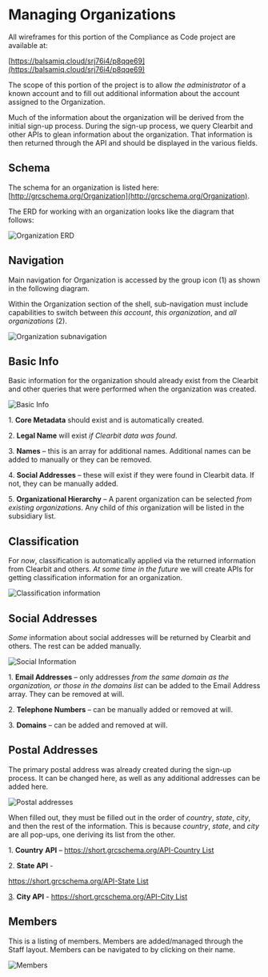 # Managing Organizations

All wireframes for this portion of the Compliance as Code project are available at:

[https://balsamiq.cloud/srj76i4/p8qqe69](https://balsamiq.cloud/srj76i4/p8qqe69)

The scope of this portion of the project is to allow _the administrator_ of a known account and to fill out additional information about the account assigned to the Organization.

Much of the information about the organization will be derived from the initial sign-up process. During the sign-up process, we query Clearbit and other APIs to glean information about the organization. That information is then returned through the API and should be displayed in the various fields.

## Schema

The schema for an organization is listed here: [http://grcschema.org/Organization](http://grcschema.org/Organization).

The ERD for working with an organization looks like the diagram that follows:

![Organization ERD](<../../.gitbook/assets/0 (8).png>)

## Navigation

Main navigation for Organization is accessed by the group icon (1) as shown in the following diagram.

Within the Organization section of the shell, sub-navigation must include capabilities to switch between _this account_, _this organization_, and _all organizations_ (2).

![Organization subnavigation](<../../.gitbook/assets/1 (6).png>)

## Basic Info

Basic information for the organization should already exist from the Clearbit and other queries that were performed when the organization was created.

![Basic Info](<../../.gitbook/assets/2 (13).png>)

1\. **Core Metadata** should exist and is automatically created.

2\. **Legal Name** will exist _if Clearbit data was found_.

3\. **Names** – this is an array for additional names. Additional names can be added to manually or they can be removed.

4\. **Social Addresses** – these will exist if they were found in Clearbit data. If not, they can be manually added.

5\. **Organizational Hierarchy** – A parent organization can be selected _from existing organizations_. Any child of _this_ organization will be listed in the subsidiary list.

## Classification

For _now_, classification is automatically applied via the returned information from Clearbit and others. _At some time in the future_ we will create APIs for getting classification information for an organization.

![Classification information](<../../.gitbook/assets/3 (3).png>)

## Social Addresses

_Some_ information about social addresses will be returned by Clearbit and others. The rest can be added manually.

![Social Information](<../../.gitbook/assets/4 (11).png>)

1\. **Email Addresses** – only addresses _from the same domain as the organization, or those in the domains list_ can be added to the Email Address array. They can be removed at will.

2\. **Telephone Numbers** – can be manually added or removed at will.

3\. **Domains** – can be added and removed at will.

## Postal Addresses

The primary postal address was already created during the sign-up process. It can be changed here, as well as any additional addresses can be added here.

![Postal addresses](<../../.gitbook/assets/5 (9).png>)

When filled out, they must be filled out in the order of _country_, _state_, _city_, and then the rest of the information. This is because _country_, _state_, and _city_ are all pop-ups, one deriving its list from the other.

1\. **Country** **API** – [https://short.grcschema.org/API-Country List](https://short.grcschema.org/API-Country%20List)

2\. **State API** -

[https://short.grcschema.org/API-State List](https://short.grcschema.org/API-State%20List3)

[3](https://short.grcschema.org/API-State%20List3). **City API** - [https://short.grcschema.org/API-City List](https://short.grcschema.org/API-City%20List)

## Members

This is a listing of members. Members are added/managed through the Staff layout. Members can be navigated to by clicking on their name.

![Members](<../../.gitbook/assets/6 (3).png>)
